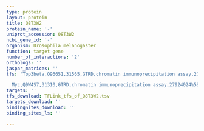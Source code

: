 ```yaml
---
type: protein
layout: protein
title: Q8T3W2
protein_name: '-'
uniprot_accession: Q8T3W2
ncbi_gene_id: '-'
organism: Drosophila melanogaster
function: target gene
number_of_interactions: '2'
orthologs: ''
jaspar_matrices: ''
tfs: 'Top3beta,O96651,31565,GTRD,chromatin immunoprecipitation assay,27924024%5Buid%5D,No

  Myc,Q9W4S7,31310,GTRD,chromatin immunoprecipitation assay,27924024%5Buid%5D,No'
targets: ''
tfs_download: TFLink_tfs_of_Q8T3W2.tsv
targets_download: ''
bindingSites_download: ''
binding_sites_ls: ''

---
```

